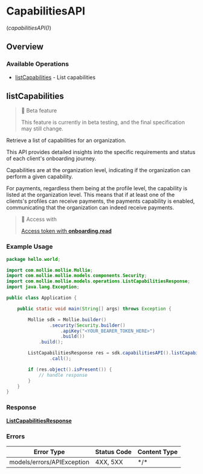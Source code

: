 # CapabilitiesAPI
(*capabilitiesAPI()*)

## Overview

### Available Operations

* [listCapabilities](#listcapabilities) - List capabilities

## listCapabilities

> 🚧 Beta feature
>
> This feature is currently in beta testing, and the final specification may still change.

Retrieve a list of capabilities for an organization.

This API provides detailed insights into the specific requirements and status of each client's onboarding journey.

Capabilities are at the organization level, indicating if the organization can perform a given capability.

For payments, regardless them being at the profile level, the capability is listed at the organization level. This means that if at least one of the clients's profiles can receive payments, the payments capability is enabled, communicating that the organization can indeed receive payments.

> 🔑 Access with
>
> [Access token with **onboarding.read**](/reference/authentication)

### Example Usage

```java
package hello.world;

import com.mollie.mollie.Mollie;
import com.mollie.mollie.models.components.Security;
import com.mollie.mollie.models.operations.ListCapabilitiesResponse;
import java.lang.Exception;

public class Application {

    public static void main(String[] args) throws Exception {

        Mollie sdk = Mollie.builder()
                .security(Security.builder()
                    .apiKey("<YOUR_BEARER_TOKEN_HERE>")
                    .build())
            .build();

        ListCapabilitiesResponse res = sdk.capabilitiesAPI().listCapabilities()
                .call();

        if (res.object().isPresent()) {
            // handle response
        }
    }
}
```

### Response

**[ListCapabilitiesResponse](../../models/operations/ListCapabilitiesResponse.md)**

### Errors

| Error Type                 | Status Code                | Content Type               |
| -------------------------- | -------------------------- | -------------------------- |
| models/errors/APIException | 4XX, 5XX                   | \*/\*                      |
